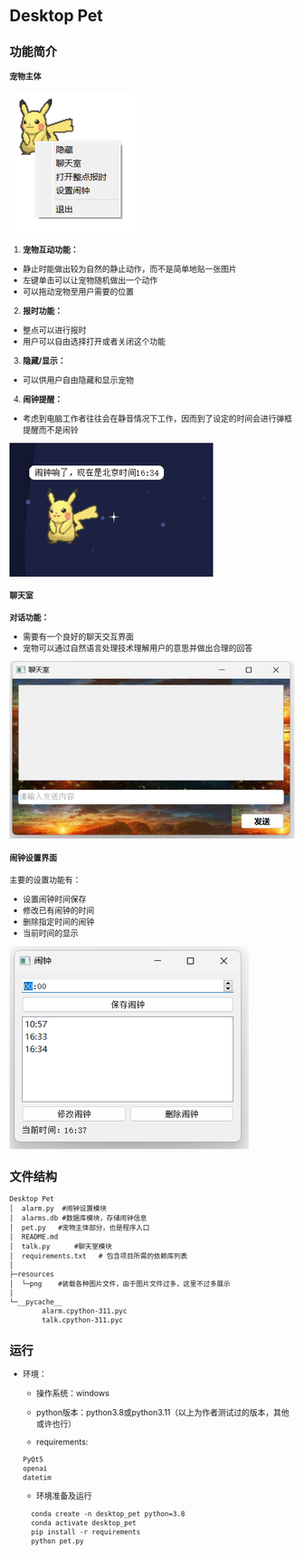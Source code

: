 # Desktop Pet

## 功能简介

#### 宠物主体

![image](https://github.com/cgy2003/desktop-pet/blob/main/resources/png/image-20240317163534636.png)

1. **宠物互动功能：**

  - 静止时能做出较为自然的静止动作，而不是简单地贴一张图片
  - 左键单击可以让宠物随机做出一个动作
  - 可以拖动宠物至用户需要的位置

2. **报时功能：**

  - 整点可以进行报时
  - 用户可以自由选择打开或者关闭这个功能

3. **隐藏/显示：**

  - 可以供用户自由隐藏和显示宠物

4. **闹钟提醒：**

  -  考虑到电脑工作者往往会在静音情况下工作，因而到了设定的时间会进行弹框提醒而不是闹铃

![image](https://github.com/cgy2003/desktop-pet/blob/main/resources/png/image-20240317163442252.png)

#### 聊天室

**对话功能：**

- 需要有一个良好的聊天交互界面
- 宠物可以通过自然语言处理技术理解用户的意思并做出合理的回答

![image](https://github.com/cgy2003/desktop-pet/blob/main/resources/png/image-20240317163714371.png)

#### 闹钟设置界面

主要的设置功能有：

- 设置闹钟时间保存
- 修改已有闹钟的时间
- 删除指定时间的闹钟
- 当前时间的显示

![image](https://github.com/cgy2003/desktop-pet/blob/main/resources/png/image-20240317163734013.png)

## 文件结构

```shell
Desktop Pet
│  alarm.py  #闹钟设置模块
│  alarms.db #数据库模块，存储闹钟信息
│  pet.py	#宠物主体部分，也是程序入口
│  README.md
│  talk.py		#聊天室模块
│  requirements.txt   # 包含项目所需的依赖库列表
│
├─resources
│  └─png 	#装载各种图片文件，由于图片文件过多，这里不过多展示
│
└─__pycache__
        alarm.cpython-311.pyc
        talk.cpython-311.pyc
```

## 运行

- 环境：
	- 操作系统：windows
	
	- python版本：python3.8或python3.11（以上为作者测试过的版本，其他或许也行）
	
	- requirements:
	
	 ```shell
	 PyQt5
	 openai
	 datetim
	 ```
	
	-  环境准备及运行
	
	```
	  conda create -n desktop_pet python=3.8
	  conda activate desktop_pet
	  pip install -r requirements
	  python pet.py
	```
	
	